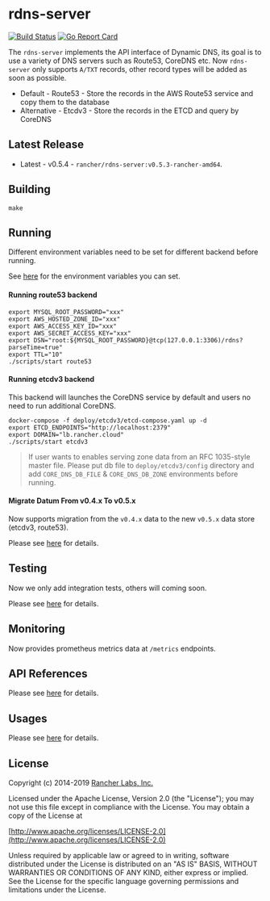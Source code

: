 rdns-server
========

[![Build Status](https://drone-publish.rancher.io/api/badges/rancher/rdns-server/status.svg)](https://drone-publish.rancher.io/rancher/rdns-server)
[![Go Report Card](https://goreportcard.com/badge/github.com/rancher/rdns-server)](https://goreportcard.com/report/github.com/rancher/rdns-server)

The `rdns-server` implements the API interface of Dynamic DNS, its goal is to use a variety of DNS servers such as Route53, CoreDNS etc.
Now `rdns-server` only supports `A/TXT` records, other record types will be added as soon as possible.

* Default - Route53 - Store the records in the AWS Route53 service and copy them to the database
* Alternative - Etcdv3 - Store the records in the ETCD and query by CoreDNS

## Latest Release
* Latest - v0.5.4 - `rancher/rdns-server:v0.5.3-rancher-amd64`.

## Building

`make`

## Running
Different environment variables need to be set for different backend before running.

See [here](https://github.com/rancher/rdns-server/blob/master/doc/usages.md) for the environment variables you can set.

#### Running route53 backend
```
export MYSQL_ROOT_PASSWORD="xxx"
export AWS_HOSTED_ZONE_ID="xxx"
export AWS_ACCESS_KEY_ID="xxx"
export AWS_SECRET_ACCESS_KEY="xxx"
export DSN="root:${MYSQL_ROOT_PASSWORD}@tcp(127.0.0.1:3306)/rdns?parseTime=true"
export TTL="10"
./scripts/start route53
```

#### Running etcdv3 backend
This backend will launches the CoreDNS service by default and users no need to run additional CoreDNS.

```
docker-compose -f deploy/etcdv3/etcd-compose.yaml up -d
export ETCD_ENDPOINTS="http://localhost:2379"
export DOMAIN="lb.rancher.cloud"
./scripts/start etcdv3
```

> If user wants to enables serving zone data from an RFC 1035-style master file. 
> Please put db file to `deploy/etcdv3/config` directory and add `CORE_DNS_DB_FILE` & `CORE_DNS_DB_ZONE` environments before running.

#### Migrate Datum From v0.4.x To v0.5.x
Now supports migration from the `v0.4.x` data to the new `v0.5.x` data store (etcdv3, route53). 

Please see [here](https://github.com/Jason-ZW/rdns-migrate-tools#rdns-migrate-tools) for details.

## Testing
Now we only add integration tests, others will coming soon.

Please see [here](https://github.com/rancher/rdns-server/tree/master/tests/integration) for details.

## Monitoring
Now provides prometheus metrics data at `/metrics` endpoints.

## API References
Please see [here](https://github.com/rancher/rdns-server/blob/master/doc/apis.md) for details.

## Usages
Please see [here](https://github.com/rancher/rdns-server/blob/master/doc/usages.md) for details.

## License
Copyright (c) 2014-2019 [Rancher Labs, Inc.](http://rancher.com)

Licensed under the Apache License, Version 2.0 (the "License");
you may not use this file except in compliance with the License.
You may obtain a copy of the License at

[http://www.apache.org/licenses/LICENSE-2.0](http://www.apache.org/licenses/LICENSE-2.0)

Unless required by applicable law or agreed to in writing, software
distributed under the License is distributed on an "AS IS" BASIS,
WITHOUT WARRANTIES OR CONDITIONS OF ANY KIND, either express or implied.
See the License for the specific language governing permissions and
limitations under the License.
